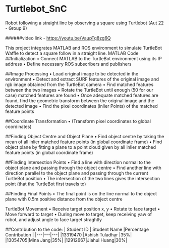 # Turtlebot_SnC
Robot following a straight line by observing a square using Turtlebot (Aut 22 - Group 9) 

######video link - https://youtu.be/VaupTq8zg6Q

This project integrates MATLAB and ROS environment to simulate TurtleBot Waffle to detect a square follow in a straight line. 
MATLAB Code
##Initialization
    • Connect MATLAB to the TurtleBot environment using its IP address
    • Define necessary ROS subscribers and publishers

##Image Processing
    • Load original image to be detected in the environment
    • Detect and extract SURF features of the original image and rgb image obtained from the TurtleBot camera
    • Find matched features between the two images
    • Rotate the TurtleBot until enough (50 for our case) matched features are found
    • Once adequate matched features are found, find the geometric transform between the original image and the detected image
    • Find the pixel coordinates (inlier Points) of the matched feature points

##Coordinate Transformation
    • (Transform pixel coordinates to global coordinates)

##Finding Object Centre and Object Plane
    • Find object centre by taking the mean of all inlier matched feature points (in global coordinate frame)
    • Find object plane by fitting a plane to a point cloud given by all inlier matched feature points (in global coordinate frame)

##Finding Intersection Points
    • Find a line with direction normal to the object plane and passing through the object centre
    • Find another line with direction parallel to the object plane and passing through the current TurtleBot position
    • The intersection of the two lines gives the intersection point (that the TurtleBot first travels to)

##Finding Final Points
    • The final point is on the line normal to the object plane with 0.5m positive distance from the object centre  

TurtleBot Movement
    • Receive target position x, y
    • Rotate to face target 
    • Move forward to target
    • During move to target, keep receiving yaw of robot, and adjust angle to face target straghtly

##Contribution to the code:
| Student ID | Student Name   |Percentage Contribution |
|---|---|---|
|13319470    |Ashish Tuladhar |35%|
|13054705|Mina Jang|35%|
|12912667|Jiahui Huang|30%|
  

